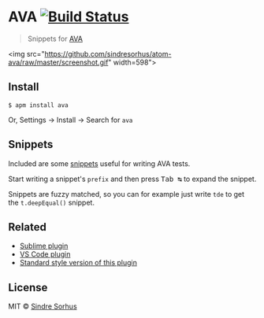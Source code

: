 # AVA [![Build Status](https://travis-ci.org/sindresorhus/atom-ava.svg?branch=master)](https://travis-ci.org/sindresorhus/atom-ava)

> Snippets for [AVA](https://ava.li)

<img src="https://github.com/sindresorhus/atom-ava/raw/master/screenshot.gif" width=598">


## Install

```
$ apm install ava
```

Or, Settings → Install → Search for `ava`


## Snippets

Included are some [snippets](snippets/ava.json) useful for writing AVA tests.

Start writing a snippet's `prefix` and then press <kbd>Tab ↹</kbd> to expand the snippet.

Snippets are fuzzy matched, so you can for example just write `tde` to get the `t.deepEqual()` snippet.


## Related

- [Sublime plugin](https://github.com/sindresorhus/sublime-ava)
- [VS Code plugin](https://github.com/samverschueren/vscode-ava)
- [Standard style version of this plugin](https://github.com/capaj/atom-ava-standard)


## License

MIT © [Sindre Sorhus](http://sindresorhus.com)
